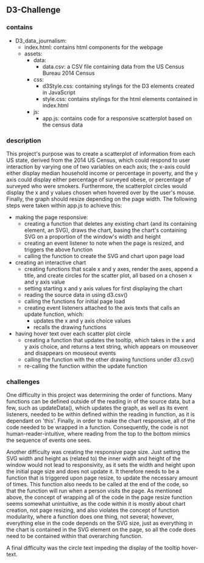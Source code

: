 ## D3-Challenge

### contains
- D3_data_journalism:
    - index.html: contains html components for the webpage
    - assets:
        - data:
            - data.csv: a CSV file containing data from the US Census Bureau 2014 Census
        - css:
            - d3Style.css: containing stylings for the D3 elements created in JavaScript
            - style.css: contains stylings for the html elements contained in index.html
        - js:
            - app.js: contains code for a responsive scatterplot based on the census data
### description

This project's purpose was to create a scatterplot of information from each US state, derived from the 2014 US Census, which could respond to user interaction by varying one of two variables on each axis; the x-axis could either display median household income or percentage in poverty, and the y axis could display either percentage of surveyed obese, or percentage of surveyed who were smokers. Furthermore, the scatterplot circles would display the x and y values chosen when hovered over by the user's mouse. Finally, the graph should resize depending on the page width. The following steps were taken within app.js to achieve this:

- making the page responsive:
    - creating a function that deletes any existing chart (and its containing element, an SVG), draws the chart, basing the chart's containing SVG on a proportion of the window's width and height
    - creating an event listener to note when the page is resized, and triggers the above function
    - calling the function to create the SVG and chart upon page load
- creating an interactive chart
    - creating functions that scale x and y axes, render the axes, append a title, and create circles for the scatter plot, all based on a chosen x and y axis value
    - setting starting x and y axis values for first displaying the chart
    - reading the source data in using d3.csv()
    - calling the functions for initial page load
    - creating event listeners attached to the axis texts that calls an update function, which:
        - updates the x and y axis choice values
        - recalls the drawing functions
- having hover text over each scatter plot circle
    - creating a function that updates the tooltip, which takes in the x and y axis choice, and returns a text string, which appears on mouseover and disappears on mouseout events
    - calling the function with the other drawing functions under d3.csv()
    - re-calling the function within the update function

### challenges

One difficulty in this project was determining the order of functions. Many functions can be defined outside of the reading in of the source data, but a few, such as updateData(), which updates the graph, as well as its event listeners, needed to be within defined within the reading in function, as it is dependant on 'this'. Finally, in order to make the chart responsive, all of the code needed to be wrapped in a function. Consequently, the code is not human-reader-intuitive, where reading from the top to the bottom mimics the sequence of events one sees. 

Another difficulty was creating the responsive page size. Just setting the SVG width and height as (related to) the inner width and height of the window would not lead to responsivity, as it sets the width and height upon the initial page size and does not update it. It therefore needs to be a function that is triggered upon page resize, to update the necessary amount of times. This function also needs to be called at the end of the code, so that the function will run when a person visits the page. As mentioned above, the concept of wrapping all of the code in the page resize function seems somewhat unintuitive, as the code within it is mostly about chart creation, not page resizing, and also violates the concept of function modularity, where a function does one thing, not several; however, everything else in the code depends on the SVG size, just as everything in the chart is contained in the SVG element on the page, so all the code does need to be contained within that overarching function.

A final difficulty was the circle text impeding the display of the tooltip hover-text. 